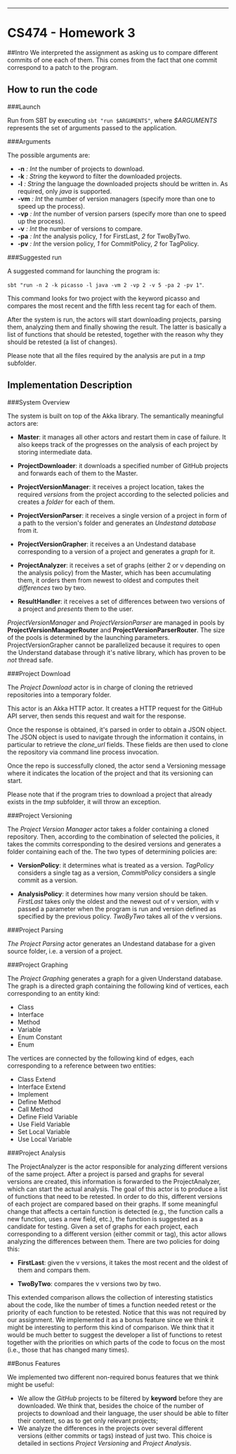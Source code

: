 -----

# CS474 - Homework 3

##Intro
We interpreted the assignment as asking us to compare different commits of one each of them. This comes from the fact that one commit correspond to a patch to the program.

## How to run the code

###Launch

Run from SBT by executing `sbt "run $ARGUMENTS"`, where *$ARGUMENTS* represents the set of arguments passed to the application.

###Arguments

The possible arguments are:

+ **-n** *: Int* the number of projects to download.
+ **-k** *: String* the keyword to filter the downloaded projects.
+ **-l** *: String*  the language the downloaded projects should be written in. As required, only *java* is supported.
+ **-vm** *: Int* the number of version managers (specify more than one to speed up the process).
+ **-vp** *: Int* the number of version parsers (specify more than one to speed up the process).
+ **-v** *: Int* the number of versions to compare.
+ **-pa** *: Int* the analysis policy, *1* for FirstLast, *2* for TwoByTwo.
+ **-pv** *: Int* the version policy, *1* for CommitPolicy, *2* for TagPolicy.

###Suggested run

A suggested command for launching the program is:

`sbt "run -n 2 -k picasso -l java -vm 2 -vp 2 -v 5 -pa 2 -pv 1"`. 

This command looks for two project with the keyword picasso and compares the most recent and the fifth less recent tag for each of them.

After the system is run, the actors will start downloading projects, parsing them, analyzing them and finally showing the result. The latter is basically a list of functions that should be retested, together with the reason why they should be retested (a list of changes).

Please note that all the files required by the analysis are put in a *tmp* subfolder. 

## Implementation Description

###System Overview

The system is built on top of the Akka library. The semantically meaningful actors are:

+ **Master**: it manages all other actors and restart them in case of failure. It also keeps track of the progresses on the analysis of each project by storing intermediate data.

+ **ProjectDownloader**: it downloads a specified number of GitHub projects and forwards each of them to the Master.

+ **ProjectVersionManager**: it receives a project location, takes the required *versions* from the project according to the selected policies and creates a *folder* for each of them.

+ **ProjectVersionParser**: it receives a single version of a project in form of a path to the version's folder and generates an *Undestand database* from it.

+ **ProjectVersionGrapher**: it receives a an Undestand database corresponding to a version of a project and generates a *graph* for it.

+ **ProjectAnalyzer**: it receives a set of graphs (either 2 or v depending on the analysis policy) from the Master, which has been accumulating them, it orders them from newest to oldest and computes theit *differences* two by two.

+ **ResultHandler**: it receives a set of differences between two versions of a project and *presents* them to the user.

*ProjectVersionManager* and *ProjectVersionParser* are managed in pools by **ProjectVersionManagerRouter** and **ProjectVersionParserRouter**. The size of the pools is determined by the launching parameters. 
ProjectVersionGrapher cannot be parallelized because it requires to open the Understand database through it's native library, which has proven to be *not* thread safe.

###Project Download

The *Project Download* actor is in charge of cloning the retrieved repositories into a temporary folder. 

This actor is an Akka HTTP actor. It creates a HTTP request for the GitHub API server, then sends this request and wait for the response. 

Once the response is obtained, it's parsed in order to obtain a JSON object. The JSON object is
used to navigate through the information it contains, in particular to retrieve the *clone_url* fields. These fields are then used to clone the repository via command line process invocation. 

Once the repo is successfully cloned, the actor send a Versioning message where it indicates the location of the project and that its versioning can start.

Please note that if the program tries to download a project that already exists in the *tmp* subfolder, it will throw an exception.

###Project Versioning

The *Project Version Manager* actor takes a folder containing a cloned repository. Then, according to the combination of selected the policies, it takes the commits corresponding to the desired versions and generates a folder containing each of the. The two types of determining policies are:

+ **VersionPolicy**: it determines what is treated as a version. *TagPolicy* considers a single tag as a version, *CommitPolicy* considers a single commit as a version.

+ **AnalysisPolicy**: it determines how many version should be taken. *FirstLast* takes only the oldest and the newest out of v version, with v passed a parameter when the program is run and version defined as specified by the previous policy. *TwoByTwo* takes all of the v versions.

###Project Parsing

*The Project Parsing* actor generates an Undestand database for a given source folder, i.e. a version of a project.

###Project Graphing

The *Project Graphing* generates a graph for a given Understand database. The graph is a directed graph containing the following kind of vertices, each corresponding to an entity kind:

+ Class
+ Interface
+ Method
+ Variable
+ Enum Constant
+ Enum

The vertices are connected by the following kind of edges, each corresponding to a reference between two entities:

+ Class Extend
+ Interface Extend
+ Implement
+ Define Method
+ Call Method
+ Define Field Variable
+ Use Field Variable
+ Set Local Variable
+ Use Local Variable

###Project Analysis

The ProjectAnalyzer is the actor responsible for analyzing different versions of the same project. After a project is parsed and graphs for several versions are created, this information is forwarded to the ProjectAnalyzer, which can start the actual analysis. The goal of this actor is to produce a list of functions that need to be retested. In order to do this, different versions of each project are compared based on their graphs. If some meaningful change that affects a certain function is detected (e.g., the function calls a new function, uses a new field, etc.), the function is suggested as a candidate for testing. Given a set of graphs for each project, each corresponding to a different version (either commit or tag), this actor allows analyzing the differences between them. There are two policies for doing this:

+ **FirstLast**: given the v versions, it takes the most recent and the oldest of them and compars them.

+ **TwoByTwo**: compares the v versions two by two.

This extended comparison allows the collection of interesting statistics about the code, like the number of times a function needed retest or the priority of each function to be retested. Notice that this was not required by our assignment. We implemented it as a bonus feature since we think it might be interesting to perform this kind of comparison. We think that it would be much better to suggest the developer a list of functions to retest together with the priorities on which parts of the code to focus on the most (i.e., those that has changed many times). 

##Bonus Features

We implemented two different non-required bonus features that we think might be useful:

+ We allow the *GitHub* projects to be filtered by **keyword** before they are downloaded. We think that, besides the choice of the number of projects to download and their language, the user should be able to filter their content, so as to get only relevant projects;
+ We analyze the differences in the projects over several different versions (either commits or tags) instead of just two. This choice is detailed in sections *Project Versioning* and *Project Analysis*.